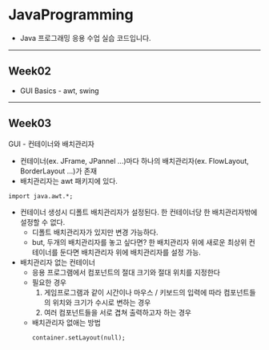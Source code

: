# JavaProgramming
- Java 프로그래밍 응용 수업 실습 코드입니다.
-----------------------------
## Week02
- GUI Basics - awt, swing
-------------------------------
## Week03
GUI - 컨테이너와 배치관리자
- 컨테이너(ex. JFrame, JPannel ...)마다 하나의 배치관리자(ex. FlowLayout, BorderLayout ...)가 존재
- 배치관리자는 awt 패키지에 있다.
```
import java.awt.*;
```
- 컨테이너 생성시 디폴트 배치관리자가 설정된다. 한 컨테이너당 한 배치관리자밖에 설정할 수 없다.
  - 디폴트 배치관리자가 있지만 변경 가능하다.
  - but, 두개의 배치관리자를 놓고 싶다면? 한 배치관리자 위에 새로운 최상위 컨테이너를 둔다면 배치관리자 위에 배치관리자를 설정 가능.
- 배치관리자 없는 컨테이너
  - 응용 프로그램에서 컴포넌트의 절대 크기와 절대 위치를 지정한다
  - 필요한 경우
    1. 게임프로그램과 같이 시간이나 마우스 / 키보드의 입력에 따라 컴포넌트들의 위치와 크기가 수시로 변하는 경우
    2. 여러 컴포넌트들을 서로 겹쳐 출력하고자 하는 경우
  - 배치관리자 없애는 방법
    ```
    container.setLayout(null);
    ```
